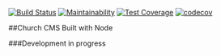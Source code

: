 [![Build Status](https://travis-ci.com/thewhitechild/ccms.svg?branch=main)](https://travis-ci.com/thewhitechild/ccms)
[![Maintainability](https://api.codeclimate.com/v1/badges/ede48a42a307569cec45/maintainability)](https://codeclimate.com/github/thewhitechild/ccms/maintainability)
[![Test Coverage](https://api.codeclimate.com/v1/badges/ede48a42a307569cec45/test_coverage)](https://codeclimate.com/github/thewhitechild/ccms/test_coverage)
[![codecov](https://codecov.io/gh/thewhitechild/ccms/branch/main/graph/badge.svg)](https://codecov.io/gh/thewhitechild/ccms)

##Church CMS Built with Node

###Development  in progress
